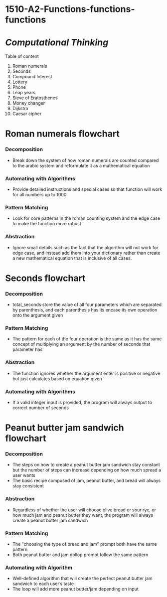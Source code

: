 # 1510-A2-Functions-functions-functions
# *Computational Thinking*

Table of content
1. Roman numerals
2. Seconds
3. Compound Interest
4. Lottery
5. Phone
6. Leap years
7. Sieve of Eratosthenes
8. Money changer
9. Dijkstra
10. Caesar cipher

# Roman numerals flowchart

### Decomposition	
-	Break down the system of how roman numerals are counted compared to the arabic system and reformulate it as a mathematical equation
### Automating with Algorithms
-	Provide detailed instructions and special cases so that function will work for all numbers up to 1000.
### Pattern Matching
- Look for core patterns in the roman counting system and the edge case to make the function more robust
### Abstraction
- Ignore small details such as the fact that the algorithm will not work for edge case, and instead add them into your dictionary rather than create a new mathematical equation that is inclusive of all cases.

# Seconds flowchart

### Decomposition
-	total_seconds store the value of all four parameters which are separated by parenthesis, and each parenthesis has its encase its own operation onto the argument given
### Pattern Matching
-	The pattern for each of the four operation is the same as it has the same concept of multiplying an argument by the number of seconds that parameter has 
### Abstraction
-	The function ignores whether the argument enter is positive or negative but just calculates based on equation given
### Automating with Algorithms
-	If a valid integer input is provided, the program will always output to correct number of seconds

# Peanut butter jam sandwich flowchart

### Decomposition
-	The steps on how to create a peanut butter jam sandwich stay constant but the number of steps can increase depending on how much spread a user wants
-	The basic recipe composed of jam, peanut butter, and bread will always stay consistent
### Abstraction
-	Regardless of whether the user will choose olive bread or sour rye, or how much jam and peanut butter they want, the program will always create a peanut butter jam sandwich
### Pattern Matching
-	The "choosing the type of bread and jam" prompt both have the same pattern
-	Both peanut butter and jam dollop prompt follow the same pattern 
### Automating with Algorithm
-	Well-defined algorithm that will create the perfect peanut butter jam sandwich to each user’s taste
-	The loop will add more peanut butter/jam depending on input